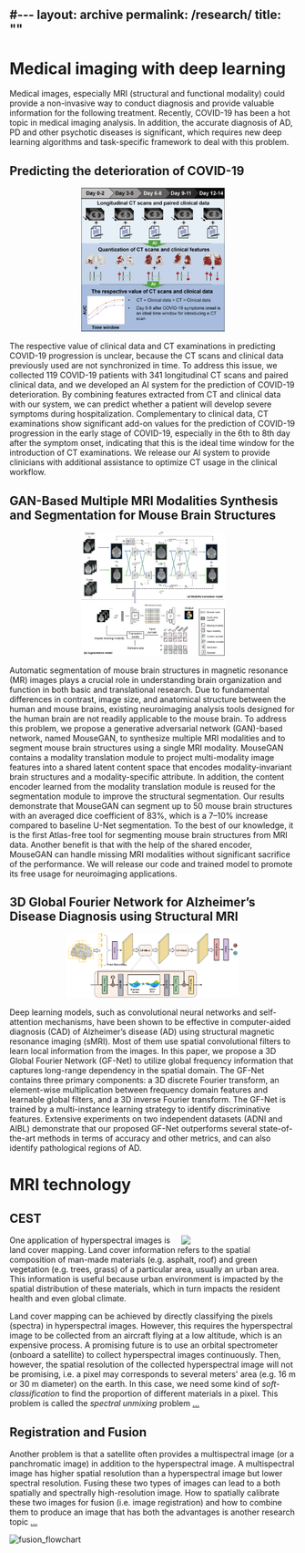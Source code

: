 #---
layout: archive
permalink: /research/
title: ""
---



# Medical imaging with deep learning

Medical images, especially MRI (structural and functional modality) could provide a non-invasive way to conduct diagnosis and provide valuable information for the following treatment. Recently, COVID-19 has been a hot topic in medical imaging analysis. In addition, the accurate diagnosis of AD, PD and other psychotic diseases is significant, which requires new deep learning algorithms and task-specific framework to deal with this problem.

## Predicting the deterioration of COVID-19

<p align="center">
  <img width="50%" src="/images/covid.png">
</p> 

The respective value of clinical data and CT examinations in predicting COVID-19 progression is unclear, because the CT scans and clinical data previously used are not synchronized in time. To address this issue, we collected 119 COVID-19 patients with 341 longitudinal CT scans and paired clinical data, and we developed an AI system for the prediction of COVID-19 deterioration. By combining features extracted from CT and clinical data with our system, we can predict whether a patient will develop severe symptoms during hospitalization. Complementary to clinical data, CT examinations show significant add-on values for the prediction of COVID-19 progression in the early stage of COVID-19, especially in the 6th to 8th day after the symptom onset, indicating that this is the ideal time window for the introduction of CT examinations. We release our AI system to provide clinicians with additional assistance to optimize CT usage in the clinical workflow.

## GAN-Based Multiple MRI Modalities Synthesis and Segmentation for Mouse Brain Structures
<p align="center">
  <img width="50%" src="/images/gan.png">
</p> 

Automatic segmentation of mouse brain structures in magnetic resonance (MR) images plays a crucial role in understanding brain organization and function in both basic and translational research. Due to fundamental differences in contrast, image size, and anatomical structure between the human and mouse brains, existing neuroimaging analysis tools designed for the human brain are not readily applicable to the mouse brain. To address this problem, we propose a generative adversarial network (GAN)-based network, named MouseGAN, to synthesize multiple MRI modalities and to segment mouse brain structures using a single MRI modality. MouseGAN contains a modality translation module to project multi-modality image features into a shared latent content space that encodes modality-invariant brain structures and a modality-specific attribute. In addition, the content encoder learned from the modality translation module is reused for the segmentation module to improve the structural segmentation. Our results demonstrate that MouseGAN can segment up to 50 mouse brain structures with an averaged dice coefficient of 83%, which is a 7–10% increase compared to baseline U-Net segmentation. To the best of our knowledge, it is the first Atlas-free tool for segmenting mouse brain structures from MRI data. Another benefit is that with the help of the shared encoder, MouseGAN can handle missing MRI modalities without significant sacrifice of the performance. We will release our code and trained model to promote its free usage for neuroimaging applications.


## 3D Global Fourier Network for Alzheimer’s Disease Diagnosis using Structural MRI

<p align="center">
  <img width="60%" src="/images/gfnet.png">
</p> 

Deep learning models, such as convolutional neural networks and self-attention mechanisms, have been shown to be effective in computer-aided diagnosis (CAD) of Alzheimer’s disease (AD) using structural magnetic resonance imaging (sMRI). Most of them use spatial convolutional filters to learn local information from the images. In this paper, we propose a 3D Global Fourier Network (GF-Net) to utilize global frequency information that captures long-range dependency in the spatial domain. The GF-Net contains three primary components: a 3D discrete Fourier transform, an element-wise multiplication between frequency domain features and learnable global filters, and a 3D inverse Fourier transform. The GF-Net is trained by a multi-instance learning strategy to identify discriminative features. Extensive experiments on two independent datasets (ADNI and AIBL) demonstrate that our proposed GF-Net outperforms several state-of-the-art methods in terms of accuracy and other metrics, and can also identify pathological regions of AD.



# MRI technology



## CEST

<img align="right" width="40%" src="/images/research/hyperspectral/mixed_pixel.jpg"> 

One application of hyperspectral images is land cover mapping. Land cover information refers to the spatial composition of man-made materials (e.g. asphalt, roof) and green vegetation (e.g. trees, grass) of a particular area, usually an urban area. This information is useful because urban environment is impacted by the spatial distribution of these materials, which in turn impacts the resident health and even global climate. 

Land cover mapping can be achieved by directly classifying the pixels (spectra) in hyperspectral images. However, this requires the hyperspectral image to be collected from an aircraft flying at a low altitude, which is an expensive process. A promising future is to use an orbital spectrometer (onboard a satellite) to collect hyperspectral images continuously. Then, however, the spatial resolution of the collected hyperspectral image will not be promising, i.e. a pixel may corresponds to several meters' area (e.g. 16 m or 30 m diameter) on the earth. In this case, we need some kind of *soft-classification* to find the proportion of different materials in a pixel. This problem is called the *spectral unmixing* problem [...](https://github.com/zhouyuanzxcv/Hyperspectral) 

## Registration and Fusion

Another problem is that a satellite often provides a multispectral image (or a panchromatic image) in addition to the hyperspectral image. A multispectral image has higher spatial resolution than a hyperspectral image but lower spectral resolution. Fusing these two types of images can lead to a both spatially and spectrally high-resolution image. How to spatially calibrate these two images for fusion (i.e. image registration) and how to combine them to produce an image that has both the advantages is another research topic [...](https://github.com/zhouyuanzxcv/Hyperspectral)

![fusion_flowchart](/images/research/hyperspectral/reg_fusion_flowchart.jpg)
